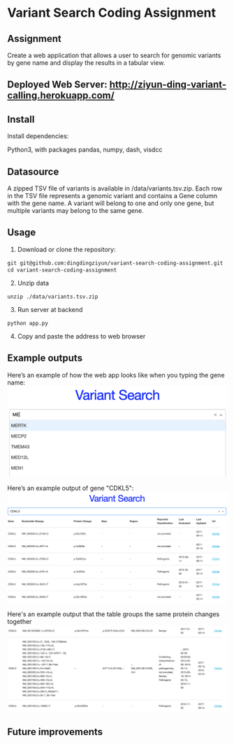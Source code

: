 # Variant Search Coding Assignment

## Assignment

Create a web application that allows a user to search for genomic variants by gene name and display the results in a tabular view.

## Deployed Web Server: http://ziyun-ding-variant-calling.herokuapp.com/

## Install

Install dependencies:

Python3, with packages pandas, numpy, dash, visdcc


## Datasource

A zipped TSV file of variants is available in /data/variants.tsv.zip. Each row in the TSV file represents a genomic variant and contains a Gene column with the gene name. A variant will belong to one and only one gene, but multiple variants may belong to the same gene.

## Usage

1. Download or clone the repository:
```
git git@github.com:dingdingziyun/variant-search-coding-assignment.git
cd variant-search-coding-assignment
```
2. Unzip data
```
unzip ./data/variants.tsv.zip
```
3. Run server at backend
```
python app.py
```
4. Copy and paste the address to web browser

## Example outputs

Here’s an example of how the web app looks like when you typing the gene name:
![search_gene_name_example](./search_gene_name.png)

Here’s an example output of gene "CDKL5":
![CDKL5_example_output](./CDKL5_output.png)

Here's an example output that the table groups the same protein changes together
![Grouped_protein_change](./grouped_protein_change.png)

## Future improvements
